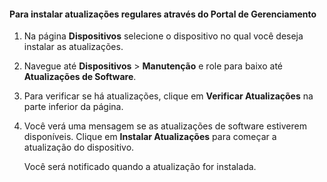
#### Para instalar atualizações regulares através do Portal de Gerenciamento

1. Na página **Dispositivos** selecione o dispositivo no qual você deseja instalar as atualizações.

2. Navegue até **Dispositivos** > **Manutenção** e role para baixo até **Atualizações de Software**.

3. Para verificar se há atualizações, clique em **Verificar Atualizações** na parte inferior da página.

4. Você verá uma mensagem se as atualizações de software estiverem disponíveis. Clique em **Instalar Atualizações** para começar a atualização do dispositivo.

    Você será notificado quando a atualização for instalada.

<!---HONumber=62-->